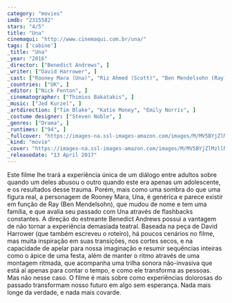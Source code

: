 ```yaml
---
category: "movies"
imdb: "2315582"
stars: "4/5"
title: "Una"
cinemaqui: "http://www.cinemaqui.com.br/una/"
tags: ['cabine']
_title: "Una"
_year: "2016"
_director: ["Benedict Andrews", ]
_writer: ["David Harrower", ]
_cast: ["Rooney Mara (Una)", "Riz Ahmed (Scott)", "Ben Mendelsohn (Ray)", "Tobias Menzies (Mark)", "Poppy Corby-Tuech (Poppy)", "Tara Fitzgerald (Andrea)", "Natasha Little (Yvonne)", "Isobelle Molloy (Holly)", "Ciarán McMenamin (John)", ]
_countries: ["UK", ]
_editor: ["Nick Fenton", ]
_cinematographer: ["Thimios Bakatakis", ]
_music: ["Jed Kurzel", ]
_artdirection: ["Tim Blake", "Katie Money", "Emily Norris", ]
_costume designer: ["Steven Noble", ]
_genres: ["Drama", ]
_runtimes: ["94", ]
_fullcover: "https://images-na.ssl-images-amazon.com/images/M/MV5BYjZlMzllNTMtNzMwNC00N2M4LWEyZTctMTAwOGIyODY0ZGQ3XkEyXkFqcGdeQXVyMjQ3NzUxOTM@.jpg"
_kind: "movie"
_cover: "https://images-na.ssl-images-amazon.com/images/M/MV5BYjZlMzllNTMtNzMwNC00N2M4LWEyZTctMTAwOGIyODY0ZGQ3XkEyXkFqcGdeQXVyMjQ3NzUxOTM@._V1._SX99_SY140_.jpg"
_releasedate: "13 April 2017"
---
```

Este filme lhe trará a experiência única de um diálogo entre adultos sobre quando um deles abusou o outro quando este era apenas um adolescente, e os resultados desse trauma. Porém, mais como uma sombra do que uma figura real, a personagem de Rooney Mara, Una, é genérica e parece existir em função de Ray (Ben Mendelsohn), que mudou de nome e tem uma família, e que avalia seu passado com Una através de flashbacks constantes. A direção do estreante Benedict Andrews possui a vantagem de não tornar a experiência demasiada teatral. Baseada na peça de David Harrower (que também escreveu o roteiro), há poucos cenários no filme, mas muita inspiração em suas transições, nos cortes secos, e na capacidade de apelar para nossa imaginação e resumir sequências inteiras como o ápice de uma festa, além de manter o ritmo através de uma montagem ritmada, que acompanha uma trilha sonora não-invasiva que está aí apenas para contar o tempo, e como ele transforma as pessoas. Mas não nesse caso. O filme é mais sobre como experiências dolorosas do passado transformam nosso futuro em algo sem esperança. Nada mais longe da verdade, e nada mais covarde.
